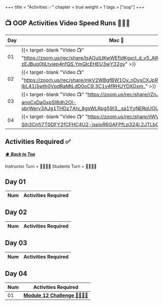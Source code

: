 +++
title = "Activities ✅"
chapter = true
weight = 1
tags = ["oop"] 
+++

## 📺 OOP Activities Video Speed Runs 🏃‍♀️🏃
| Day | Mac 🍎 | Duration    | Window 🖼️ | Duration |
| ------  | ------ | ----------- |---------  | --------- |
| 01 | {{< target-blank "Video 📺" "https://zoom.us/rec/share/lsAOulUKwWEfldKgxcI_d_v5_AW9hgF3KKQaYhUXgxb-zEJBuq0tjLtyiep4nfQS.YmQlcEHEU3wY32gy" >}}  |  00:49:20  ⏲️ |  {{< target-blank "Video 📺" "https://zoom.us/rec/share/lsAOulUKwWEfldKgxcI_d_v5_AW9hgF3KKQaYhUXgxb-zEJBuq0tjLtyiep4nfQS.YmQlcEHEU3wY32gy" >}}  |  00:49:20 ⏲️ |
| 02 | {{< target-blank "Video 📺" "https://zoom.us/rec/share/mkV2WBgfBW1Oy_nDysCXJpR6zma9ILOzJXmYsL-lbL41j3wth0VpdRaMtLdD0oC9.3C1y4fRHUYDXOxm_" >}}  |  00:55:56  ⏲️ |  {{< target-blank "Video 📺" "https://zoom.us/rec/share/mkV2WBgfBW1Oy_nDysCXJpR6zma9ILOzJXmYsL-lbL41j3wth0VpdRaMtLdD0oC9.3C1y4fRHUYDXOxm_" >}}  |  00:55:56 ⏲️ |
| 03 | {{< target-blank "Video 📺" "https://zoom.us/rec/share/rZnJcVkOx_-anoCxDaGxpSl8dh2Ol-sbrWerv3AJg1THDz7AIv_8gsWLRpg59I3_.sa1YyNERqUOURn-R" >}}  |  00:35:50  ⏲️ |  {{< target-blank "Video 📺" "https://zoom.us/rec/share/rZnJcVkOx_-anoCxDaGxpSl8dh2Ol-sbrWerv3AJg1THDz7AIv_8gsWLRpg59I3_.sa1YyNERqUOURn-R" >}}  |  00:35:50 ⏲️ |
| 04 | {{< target-blank "Video 📺" "https://zoom.us/rec/share/jiWVNjJCRTS6S4Pi9K6Zt-Sih3Cnfi7T0DFY2fCFHC4U2-jspixR6GAFPfLp324j.2JTLbOAfkCYcrqrg" >}}  |  00:41:45  ⏲️ |  {{< target-blank "Video 📺" "https://zoom.us/rec/share/jiWVNjJCRTS6S4Pi9K6Zt-Sih3Cnfi7T0DFY2fCFHC4U2-jspixR6GAFPfLp324j.2JTLbOAfkCYcrqrg" >}}  |  00:41:45 ⏲️ |


## Activities Required ✅
#####  [ ⬆️ Back to Top](#oop-activities-video-speed-runs)
Instructor Turn = 👩‍🏫🧑‍🏫
Students Turn = 👩‍🎓👨‍🎓


## Day 01
| Num | Activities Required                                          |
| --- | ------------------------------------------------------------ | 



## Day 02
| Num | Activities Required                                          |
| --- | ------------------------------------------------------------ | 

                  

## Day 03
| Num | Activities Required                                          |
| --- | ------------------------------------------------------------ | 




## Day 04 
| Num | Activities Required                                          |
| --- | ------------------------------------------------------------ | 
| 01  | **[Module 12 Challenge 👩‍🎓👨‍🎓](./day-04/challenge)**   |